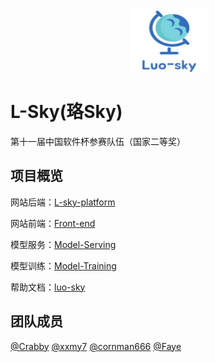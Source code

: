 <div div align= center>
<img src="https://github.com/Luo-Sky/.github/blob/main/profile/images/luo-sky.jpg" width = "123" height = "100" />
</div>


# L-Sky(珞Sky)

第十一届中国软件杯参赛队伍（国家二等奖）

## 项目概览

网站后端：[L-sky-platform](https://github.com/Luo-Sky/L-sky-platform)

网站前端：[Front-end](https://github.com/Luo-Sky/Front-end)

模型服务：[Model-Serving](https://github.com/Luo-Sky/Model-Serving)

模型训练：[Model-Training](https://github.com/Luo-Sky/Model-Training)

帮助文档：[luo-sky](https://luo-sky.github.io/)

## 团队成员
[@Crabby](https://github.com/mj-x) [@xxmy7](https://github.com/xxmy7)
[@cornman666](https://github.com/cornman666)
[@Faye](https://github.com/faye0078)

